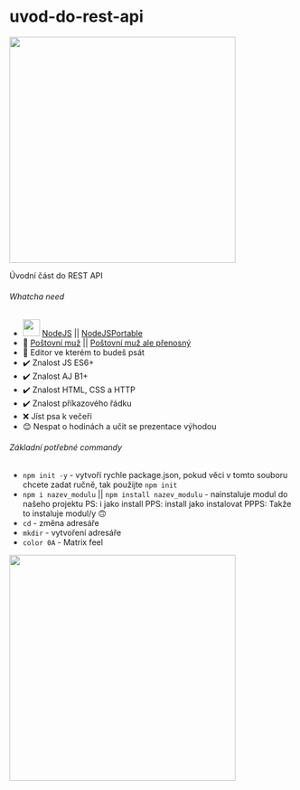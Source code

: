 # uvod-do-rest-api
<img src="https://i.redd.it/wrcoto4rd7s61.jpg" width="400">

Úvodní část do REST API

###### Whatcha need

- <img src="https://upload.wikimedia.org/wikipedia/commons/thumb/d/d9/Node.js_logo.svg/1200px-Node.js_logo.svg.png" width="30"> [NodeJS](https://nodejs.org/en/) || [NodeJSPortable](https://github.com/crazy-max/nodejs-portable)
- 📮 [Poštovní muž](https://www.postman.com/) || [Poštovní muž ale přenosný](https://portapps.io/app/postman-portable/)
- 💾 Editor ve kterém to budeš psát
- ✔️ Znalost JS ES6+
- ✔️ Znalost AJ B1+
- ✔️ Znalost HTML, CSS a HTTP
- ✔️ Znalost příkazového řádku
- ❌ Jíst psa k večeři
- 😊 Nespat o hodinách a učit se prezentace výhodou

###### Základní potřebné commandy
- `npm init -y` - vytvoří rychle package.json, pokud věci v tomto souboru chcete zadat ručně, tak použijte `npm init`
- `npm i nazev_modulu` || `npm install nazev_modulu` - nainstaluje modul do našeho projektu PS: i jako install PPS: install jako instalovat PPPS: Takže to instaluje modul/y 🙃
- `cd` - změna adresáře
- `mkdir` - vytvoření adresáře
- `color 0A` - Matrix feel

<img src="https://memegenerator.net/img/instances/84844482/when-you-realize-2020-is-the-year-the-matrix-caught-a-virus-and-lost-control.jpg" width="400">
